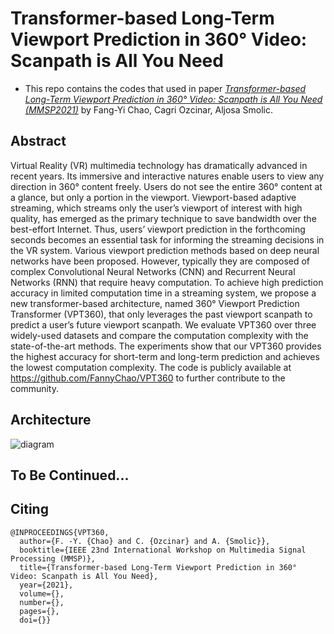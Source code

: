 # Transformer-based Long-Term Viewport Prediction in 360° Video: Scanpath is All You Need
- This repo contains the codes that used in paper [*Transformer-based Long-Term Viewport Prediction in 360° Video: Scanpath is All You Need (MMSP2021)*](https://www.researchgate.net/publication/353821903_Transformer-based_Long-Term_Viewport_Prediction_in_360_Video_Scanpath_is_All_You_Need) by Fang-Yi Chao, Cagri Ozcinar, Aljosa Smolic.

## Abstract
Virtual Reality (VR) multimedia technology has dramatically advanced in recent years. Its immersive and interactive natures enable users to view any direction in 360° content freely. Users do not see the entire 360° content at a glance, but only a portion in the viewport. Viewport-based adaptive streaming, which streams only the user’s viewport of interest with high quality, has emerged as the primary technique to save bandwidth over the best-effort Internet. Thus, users’ viewport prediction in the forthcoming seconds becomes an essential task for informing the streaming decisions in the VR system. Various viewport prediction methods based on deep neural networks have been proposed. However, typically they are composed of complex Convolutional Neural Networks (CNN) and Recurrent Neural Networks (RNN) that require heavy computation. To achieve high prediction accuracy in limited computation time in a streaming system, we propose a new transformer-based architecture, named 360° Viewport Prediction Transformer (VPT360), that only leverages the past viewport scanpath to predict a user’s future viewport scanpath. We evaluate VPT360 over three widely-used datasets and compare the computation complexity with the state-of-the-art methods. The experiments show that our VPT360 provides the highest accuracy for short-term and long-term prediction and achieves the lowest computation complexity. The code is publicly available at https://github.com/FannyChao/VPT360 to further contribute to the community.

## Architecture
![diagram]()

## To Be Continued...


## Citing
```
@INPROCEEDINGS{VPT360,
  author={F. -Y. {Chao} and C. {Ozcinar} and A. {Smolic}},
  booktitle={IEEE 23nd International Workshop on Multimedia Signal Processing (MMSP)}, 
  title={Transformer-based Long-Term Viewport Prediction in 360° Video: Scanpath is All You Need}, 
  year={2021},
  volume={},
  number={},
  pages={},
  doi={}}
```
